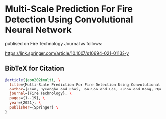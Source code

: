 # Multi-Scale Prediction For Fire Detection Using Convolutional Neural Network
publised on Fire Technology Journal as follows:

https://link.springer.com/article/10.1007/s10694-021-01132-y

## BibTeX for Citation
```bib
@article{jeon2021multi, \
  title={Multi-Scale Prediction For Fire Detection Using Convolutional Neural Network}, \
  author={Jeon, Myeongho and Choi, Han-Soo and Lee, Junho and Kang, Myungjoo}, \
  journal={Fire Technology}, \
  pages={1--19}, \
  year={2021}, \
  publisher={Springer} \
}
```
